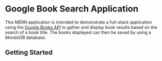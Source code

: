 # Google Book Search Application

This MERN application is intended to demonstrate a full-stack application using the [Google Books API](https://developers.google.com/books/) to gather and display book results based on the search of a book title. The books displayed can then be saved by using a MondoDB database. 

## Getting Started


